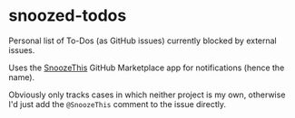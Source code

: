 # snoozed-todos

Personal list of To-Dos (as GitHub issues) currently blocked by external issues.

Uses the [SnoozeThis](https://github.com/marketplace/snoozethis)
GitHub Marketplace app for notifications (hence the name).

Obviously only tracks cases in which neither project is my own,
otherwise I'd just add the `@SnoozeThis` comment to the issue
directly.
